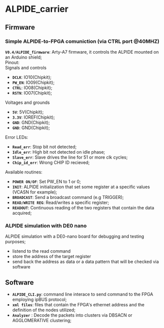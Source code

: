 # ALPIDE_carrier

## Firmware

### Simple ALPIDE-to-FPGA comuniction (via CTRL port @40MHZ)  
**` V0.4/ALPIDE_firmware `**: Arty-A7 firmware, it controls the ALPIDE mounted on an Arduino shield;  
Pinout:  
Signals and controls   
- **`DCLK`**:  IO10(Chipkit);
- **`PW_EN`**: IO09(Chipkit);
- **`CTRL`**:  IO08(Chipkit);
- **`RSTN`**:  IO07(Chipkit);  
 
Voltages and grounds
- **`5V`**:   5V(Chipkit);
- **`3.3V`**: IOREF(Chipkit);
- **`GND`**:  GND(Chipkit);
- **`GND`**:  GND(Chipkit);  

Error LEDs:  
- **`Read_err`**: Stop bit not detected;
- **`Idle_err`**: High bit not detected on idle phase;
- **`Slave_err`**: Slave drives the line for 51 or more clk cycles;
- **`Chip_id_err`**: Wrong CHIP ID recieved;  

  
Available routines:  
- **`POWER ON/OF`**: Set PW_EN to 1 or 0; 
- **`INIT`**: ALPIDE initialization that set some register at a specific values (VCASN for example);
- **`BROADCAST`**:  Send a broadcast command (e.g TRIGGER); 
- **`READ/WRITE REG`**: Read/writes a specific register;
- **`READOUT`**:  Continuous reading of the two registers that contain the data acquired;


### ALPIDE simulation with DE0 nano
ALPIDE simulation with a DE0-nano board for debugging and testing purposes;  
- listend to the read command
- store the address of the target register
- send back the address as data or a data pattern that will be checked via software

## Software

- **`ALPIDE_CLI.py`**: command line interace to send command to the FPGA employing ipBUS protocol;
- **`xml files`**: files that contain the FPGA's ethernet address and the definition of the nodes utilized;
- **`Analyzer`** : Decode the packets into clusters via DBSACN or AGGLOMERATIVE clustering; 


